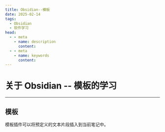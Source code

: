 ```yaml
---
title: Obsidian--模板
date: 2025-02-14
tags:
  - Obsidian
  - 软件学习
head:
  - - meta
    - name: description
      content: 
  - - meta
    - name: keywords
      content:
---
```


# 关于 Obsidian -- 模板的学习

---

## 模板

模板插件可以将预定义的文本片段插入到当前笔记中。

